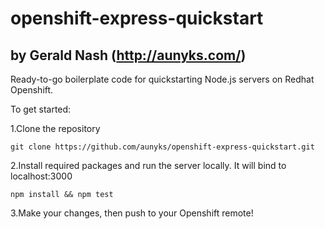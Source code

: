 # openshift-express-quickstart
## by Gerald Nash (http://aunyks.com/)
Ready-to-go boilerplate code for quickstarting Node.js servers on Redhat Openshift.

To get started:

1.Clone the repository

``git clone https://github.com/aunyks/openshift-express-quickstart.git ``

2.Install required packages and run the server locally. It will bind to localhost:3000

`` npm install && npm test ``

3.Make your changes, then push to your Openshift remote!

